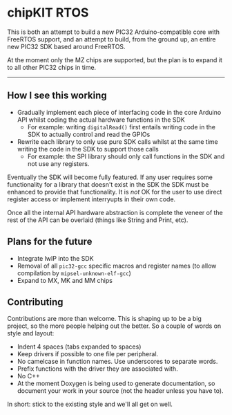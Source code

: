 chipKIT RTOS
============

This is both an attempt to build a new PIC32 Arduino-compatible core with FreeRTOS support, and an attempt to build, from the ground up,
an entire new PIC32 SDK based around FreeRTOS.

At the moment only the MZ chips are supported, but the plan is to expand it to all other PIC32 chips in time.

----

How I see this working
----------------------

* Gradually implement each piece of interfacing code in the core Arduino API whilst coding the actual hardware functions in the SDK
  * For example: writing `digitalRead()` first entails writing code in the SDK to actually control and read the GPIOs
* Rewrite each library to only use pure SDK calls whilst at the same time writing the code in the SDK to support those calls
  * For example: the SPI library should only call functions in the SDK and not use any registers.

Eventually the SDK will become fully featured. If any user requires some functionality for a library that doesn't exist in the SDK
the SDK must be enhanced to provide that functionality. It is *not* OK for the user to use direct register access or implement
interryupts in their own code.

Once all the internal API hardware abstraction is complete the veneer of the rest of the API can be overlaid (things like String and Print, etc).

Plans for the future
--------------------

* Integrate lwIP into the SDK
* Removal of all `pic32-gcc` specific macros and register names (to allow compilation by `mipsel-unknown-elf-gcc`)
* Expand to MX, MK and MM chips

Contributing
------------

Contributions are more than welcome. This is shaping up to be a big project, so the more people helping out the better. So a couple
of words on style and layout:

* Indent 4 spaces (tabs expanded to spaces)
* Keep drivers if possible to one file per peripheral. 
* No camelcase in function names. Use underscores to separate words.
* Prefix functions with the driver they are associated with.
* No C++
* At the moment Doxygen is being used to generate documentation, so document your work in your source (not the header unless you have to).

In short: stick to the existing style and we'll all get on well.
